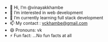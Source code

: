 - 👋 Hi, I’m @vinayakkhambe
- 👀 I’m interested in web development
- 🌱 I’m currently learning full stack development
- 📫 My contact : vckhambe@gmail.com
- 😄 Pronouns: vk
- ⚡ Fun fact: ...No fun facts at all

<!---
vinayakkhambe/vinayakkhambe is a ✨ special ✨ repository because its `README.md` (this file) appears on your GitHub profile.
You can click the Preview link to take a look at your changes.
--->
